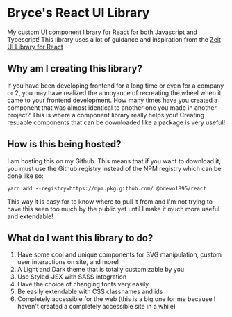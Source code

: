 # Bryce's React UI Library
My custom UI component library for React for both Javascript and Typescript! This library uses a lot of guidance and inspiration from the [Zeit UI Library for React](https://react.zeit-ui.co/en-us/guide/introduction)

## Why am I creating this library?
If you have been developing frontend for a long time or even for a company or 2, you may have realized the annoyance of recreating the wheel when it came to your frontend development. How many times have you created a component that was almost identical to another one you made in another project? This is where a component library really helps you! Creating resuable components that can be downloaded like a package is very useful!

## How is this being hosted?
I am hosting this on my Github. This means that if you want to download it, you must use the Github registry instead of the NPM registry which can be done like so:

```
yarn add --registry=https://npm.pkg.github.com/ @bdevo1896/react
```

This way it is easy for to know where to pull it from and I'm not trying to have this seen too much by the public yet until I make it much more useful and extendable!

## What do I want this library to do?
1. Have some cool and unique components for SVG manipulation, custom user interactions on site, and more!
2. A Light and Dark theme that is totally customizable by you
3. Use Styled-JSX with SASS integration
4. Have the choice of changing fonts very easily
5. Be easily extendable with CSS classnames and ids
6. Completely accessible for the web (this is a big one for me because I haven't created a completely accessible site in a while)
